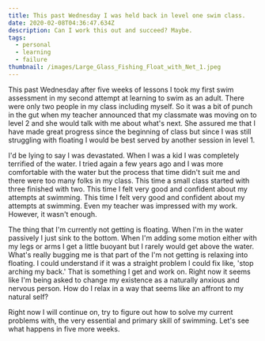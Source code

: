 ```yaml
---
title: This past Wednesday I was held back in level one swim class.
date: 2020-02-08T04:36:47.634Z
description: Can I work this out and succeed? Maybe.
tags:
  - personal
  - learning
  - failure
thumbnail: /images/Large_Glass_Fishing_Float_with_Net_1.jpeg
---
```


This past Wednesday after five weeks of lessons I took my first swim assessment in my second attempt at learning to swim as an adult. There were only two people in my class including myself. So it was a bit of punch in the gut when my teacher announced that my classmate was moving on to level 2 and she would talk with me about what's next. She assured me that I have made great progress since the beginning of class but since I was still struggling with floating I would be best served by another session in level 1.

I'd be lying to say I was devastated. When I was a kid I was completely terrified of the water. I tried again a few years ago and I was more comfortable with the water but the process that time didn't suit me and there were too many folks in my class. This time a small class started with three finished with two. This time I felt very good and confident about my attempts at swimming. This time I felt very good and confident about my attempts at swimming. Even my teacher was impressed with my work. However, it wasn't enough.

The thing that I'm currently not getting is floating. When I'm in the water passively I just sink to the bottom. When I'm adding some motion either with my legs or arms I get a little buoyant but I rarely would get above the water. What's really bugging me is that part of the I'm not getting is relaxing into floating. I could understand if it was a straight problem I could fix like, 'stop arching my back.' That is something I get and work on. Right now it seems like I'm being asked to change my existence as a naturally anxious and nervous person. How do I relax in a way that seems like an affront to my natural self?

Right now I will continue on, try to figure out how to solve my current problems with, the very essential and primary skill of swimming. Let's see what happens in five more weeks.
